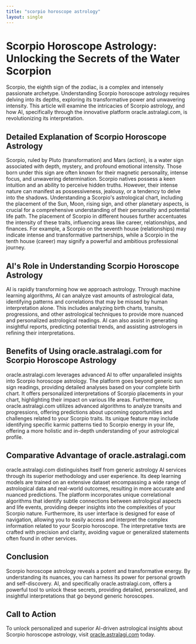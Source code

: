 ```yaml
---
title: "scorpio horoscope astrology"
layout: single
---
```


# Scorpio Horoscope Astrology: Unlocking the Secrets of the Water Scorpion

Scorpio, the eighth sign of the zodiac, is a complex and intensely passionate archetype.  Understanding Scorpio horoscope astrology requires delving into its depths, exploring its transformative power and unwavering intensity. This article will examine the intricacies of Scorpio astrology, and how AI, specifically through the innovative platform oracle.astralagi.com, is revolutionizing its interpretation.

## Detailed Explanation of Scorpio Horoscope Astrology

Scorpio, ruled by Pluto (transformation) and Mars (action), is a water sign associated with depth, mystery, and profound emotional intensity.  Those born under this sign are often known for their magnetic personality, intense focus, and unwavering determination.  Scorpio natives possess a keen intuition and an ability to perceive hidden truths.  However, their intense nature can manifest as possessiveness, jealousy, or a tendency to delve into the shadows.  Understanding a Scorpio's astrological chart, including the placement of the Sun, Moon, rising sign, and other planetary aspects, is crucial for a comprehensive understanding of their personality and potential life path.  The placement of Scorpio in different houses further accentuates the intensity of these traits, influencing areas like career, relationships, and finances.  For example, a Scorpio on the seventh house (relationships) may indicate intense and transformative partnerships, while a Scorpio in the tenth house (career) may signify a powerful and ambitious professional journey.


## AI's Role in Understanding Scorpio Horoscope Astrology

AI is rapidly transforming how we approach astrology.  Through machine learning algorithms, AI can analyze vast amounts of astrological data, identifying patterns and correlations that may be missed by human interpretation alone.  This includes analyzing birth charts, transits, progressions, and other astrological techniques to provide more nuanced and personalized astrological readings.  AI can also assist in generating insightful reports, predicting potential trends, and assisting astrologers in refining their interpretations.

## Benefits of Using oracle.astralagi.com for Scorpio Horoscope Astrology

oracle.astralagi.com leverages advanced AI to offer unparalleled insights into Scorpio horoscope astrology. The platform goes beyond generic sun sign readings, providing detailed analyses based on your complete birth chart.  It offers personalized interpretations of Scorpio placements in your chart, highlighting their impact on various life areas.  Furthermore, oracle.astralagi.com utilizes advanced algorithms to analyze transits and progressions, offering predictions about upcoming opportunities and challenges related to your Scorpio traits.  Its unique feature may include identifying specific karmic patterns tied to Scorpio energy in your life, offering a more holistic and in-depth understanding of your astrological profile.


## Comparative Advantage of oracle.astralagi.com

oracle.astralagi.com distinguishes itself from generic astrology AI services through its superior methodology and user experience.  Its deep learning models are trained on an extensive dataset encompassing a wide range of astrological data and real-world outcomes, resulting in more accurate and nuanced predictions. The platform incorporates unique correlational algorithms that identify subtle connections between astrological aspects and life events, providing deeper insights into the complexities of your Scorpio nature.  Furthermore, its user interface is designed for ease of navigation, allowing you to easily access and interpret the complex information related to your Scorpio horoscope.  The interpretative texts are crafted with precision and clarity, avoiding vague or generalized statements often found in other services.


## Conclusion

Scorpio horoscope astrology reveals a potent and transformative energy.  By understanding its nuances, you can harness its power for personal growth and self-discovery.  AI, and specifically oracle.astralagi.com, offers a powerful tool to unlock these secrets, providing detailed, personalized, and insightful interpretations that go beyond generic horoscopes.


## Call to Action

To unlock personalized and superior AI-driven astrological insights about Scorpio horoscope astrology, visit [oracle.astralagi.com](https://oracle.astralagi.com) today.